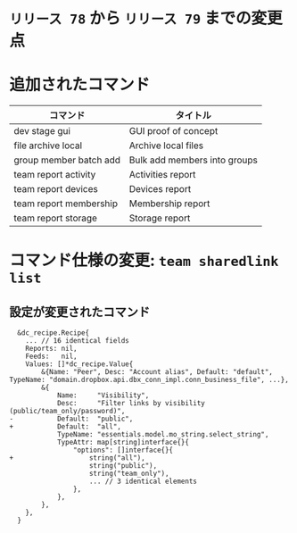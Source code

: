 # `リリース 78` から `リリース 79` までの変更点

# 追加されたコマンド


| コマンド               | タイトル                     |
|------------------------|------------------------------|
| dev stage gui          | GUI proof of concept         |
| file archive local     | Archive local files          |
| group member batch add | Bulk add members into groups |
| team report activity   | Activities report            |
| team report devices    | Devices report               |
| team report membership | Membership report            |
| team report storage    | Storage report               |



# コマンド仕様の変更: `team sharedlink list`


## 設定が変更されたコマンド

```
  &dc_recipe.Recipe{
  	... // 16 identical fields
  	Reports: nil,
  	Feeds:   nil,
  	Values: []*dc_recipe.Value{
  		&{Name: "Peer", Desc: "Account alias", Default: "default", TypeName: "domain.dropbox.api.dbx_conn_impl.conn_business_file", ...},
  		&{
  			Name:     "Visibility",
  			Desc:     "Filter links by visibility (public/team_only/password)",
- 			Default:  "public",
+ 			Default:  "all",
  			TypeName: "essentials.model.mo_string.select_string",
  			TypeAttr: map[string]interface{}{
  				"options": []interface{}{
+ 					string("all"),
  					string("public"),
  					string("team_only"),
  					... // 3 identical elements
  				},
  			},
  		},
  	},
  }
```
